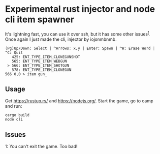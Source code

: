 # Experimental rust injector and node cli item spawner
It's lightning fast, you can use it over ssh, but it has some other issues<sup>[1](#foot1)</sup>. Once again I just made the cli, injector by iojonmbnmb.
```
(Pg)Up/Down: Select | ^Arrows: x,y | Enter: Spawn | ^W: Erase Word | ^C: Quit
   425: ENT_TYPE_ITEM_CLONEGUNSHOT
   565: ENT_TYPE_ITEM_WEBGUN
 > 566: ENT_TYPE_ITEM_SHOTGUN
   578: ENT_TYPE_ITEM_CLONEGUN
566 0,0 > item gun_
```
## Usage
Get https://rustup.rs/ and https://nodejs.org/. Start the game, go to camp and run:
```
cargo build
node cli
```
## Issues
<a name="foot1">1</a>: You can't exit the game. Too bad!

